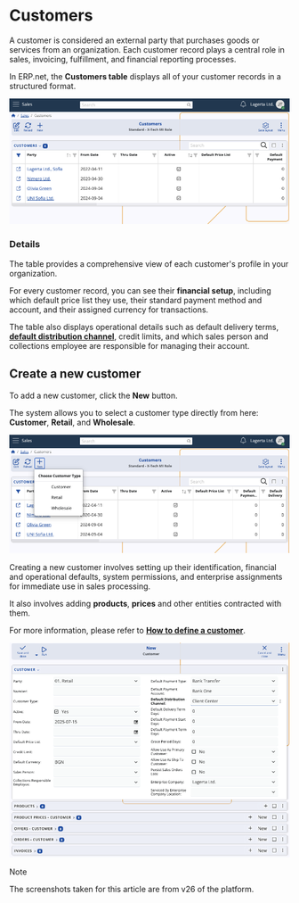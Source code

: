 # Customers

A customer is considered an external party that purchases goods or services from an organization. Each customer record plays a central role in sales, invoicing, fulfillment, and financial reporting processes.

In ERP.net, the **Customers table** displays all of your customer records in a structured format. 

![pictures](pictures/customers_panel.png)

### Details

The table provides a comprehensive view of each customer's profile in your organization. 

For every customer record, you can see their **financial setup**, including which default price list they use, their standard payment method and account, and their assigned currency for transactions. 

The table also displays operational details such as default delivery terms, **[default distribution channel](/modules/crm/marketing/distribution-channels/index.md)**, credit limits, and which sales person and collections employee are responsible for managing their account.

## Create a new customer

To add a new customer, click the **New** button. 

The system allows you to select a customer type directly from here: **Customer**, **Retail**, and **Wholesale**.

![pictures](pictures/customer_type_add.png)

Creating a new customer involves setting up their identification, financial and operational defaults, system permissions, and enterprise assignments for immediate use in sales processing.

It also involves adding **products**, **prices** and other entities contracted with them.

For more information, please refer to **[How to define a customer](/modules/crm/sales/definitions/define-customers.md)**.

![pictures](pictures/addnew_customer.png)

> [!NOTE]
>
> The screenshots taken for this article are from v26 of the platform.
